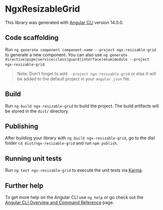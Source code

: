 # NgxResizableGrid

This library was generated with [Angular CLI](https://github.com/angular/angular-cli) version 14.0.0.

## Code scaffolding

Run `ng generate component component-name --project ngx-resizable-grid` to generate a new component. You can also use `ng generate directive|pipe|service|class|guard|interface|enum|module --project ngx-resizable-grid`.
> Note: Don't forget to add `--project ngx-resizable-grid` or else it will be added to the default project in your `angular.json` file. 

## Build

Run `ng build ngx-resizable-grid` to build the project. The build artifacts will be stored in the `dist/` directory.

## Publishing

After building your library with `ng build ngx-resizable-grid`, go to the dist folder `cd dist/ngx-resizable-grid` and run `npm publish`.

## Running unit tests

Run `ng test ngx-resizable-grid` to execute the unit tests via [Karma](https://karma-runner.github.io).

## Further help

To get more help on the Angular CLI use `ng help` or go check out the [Angular CLI Overview and Command Reference](https://angular.io/cli) page.
